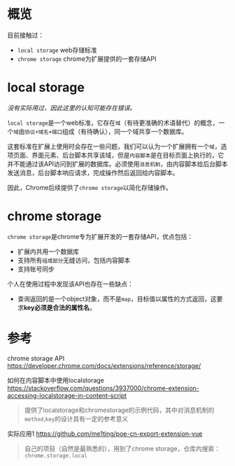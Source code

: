 # 概览

目前接触过：

- `local storage` web存储标准
- `chrome storage` chrome为扩展提供的一套存储API

# local storage

*没有实际用过，因此这里的认知可能存在错误。*

`local storage`是一个web标准，它存在`域`（有待更准确的术语替代）的概念，一个`域`由`协议+域名+端口`组成（有待确认），同一个域共享一个数据库。

这套标准在扩展上使用时会存在一些问题，我们可以认为一个扩展拥有一个`域`，选项页面、界面元素、后台脚本共享该域，但是`内容脚本`是在目标页面上执行的，它并不能通过该API访问到扩展的数据库。必须使用`消息机制`，由内容脚本给后台脚本发送消息，后台脚本响应请求，完成操作然后返回给内容脚本。

因此，Chrome后续提供了`chrome storage`以简化存储操作。

# chrome storage

`chrome storage`是chrome专为扩展开发的一套存储API，优点包括：

- 扩展内共用一个数据库
- 支持所有`组成部分`无缝访问，包括内容脚本
- 支持账号同步

个人在使用过程中发现该API也存在一些缺点：

- 查询返回的是一个object对象，而不是`map`，目标值以属性的方式返回，这要求**key必须是合法的属性名**。

# 参考

chrome storage API https://developer.chrome.com/docs/extensions/reference/storage/

如何在内容脚本中使用localstorage https://stackoverflow.com/questions/3937000/chrome-extension-accessing-localstorage-in-content-script

> 提供了localstorage和chromestorage的示例代码，其中对消息机制的`method`,`key`的设计具有一定的参考意义

实际应用1 https://github.com/me1ting/poe-cn-export-extension-vue

> 自己的项目（自然是最熟悉的），用到了chrome storage，仓库内搜索：`chrome.storage.local`

